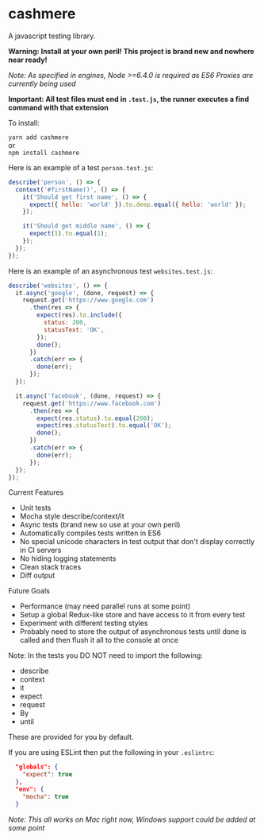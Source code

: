 # cashmere
A javascript testing library.

**Warning: Install at your own peril! This project is brand new and nowhere near ready!**

*Note: As specified in engines, Node >=6.4.0 is required as ES6 Proxies are currently being used*

**Important: All test files must end in `.test.js`, the runner executes a find command with that extension**

To install:

`yarn add cashmere`<br />
or<br />
`npm install cashmere`<br />

Here is an example of a test `person.test.js`:
```javascript
describe('person', () => {
  context('#firstName()', () => {
    it('Should get first name', () => {
      expect({ hello: 'world' }).to.deep.equal({ hello: 'world' });
    });

    it('Should get middle name', () => {
      expect(1).to.equal(1);
    });
  });
});
```

Here is an example of an asynchronous test `websites.test.js`:
```javascript
describe('websites', () => {
  it.async('google', (done, request) => {
    request.get('https://www.google.com')
      .then(res => {
        expect(res).to.include({
          status: 200,
          statusText: 'OK',
        });
        done();
      })
      .catch(err => {
        done(err);
      });
  });

  it.async('facebook', (done, request) => {
    request.get('https://www.facebook.com')
      .then(res => {
        expect(res.status).to.equal(200);
        expect(res.statusText).to.equal('OK');
        done();
      })
      .catch(err => {
        done(err);
      });
  });
});
```

Current Features
* Unit tests
* Mocha style describe/context/it
* Async tests (brand new so use at your own peril)
* Automatically compiles tests written in ES6
* No special unicode characters in test output that don't display correctly in CI servers
* No hiding logging statements
* Clean stack traces
* Diff output

Future Goals
* Performance (may need parallel runs at some point)
* Setup a global Redux-like store and have access to it from every test
* Experiment with different testing styles
* Probably need to store the output of asynchronous tests until done is called and then flush it all to the console at once

Note: In the tests you DO NOT need to import the following:
* describe
* context
* it
* expect
* request
* By
* until

These are provided for you by default.

If you are using ESLint then put the following in your `.eslintrc`:
```json
  "globals": {
    "expect": true
  },
  "env": {
    "mocha": true
  }
```

*Note: This all works on Mac right now, Windows support could be added at some point*
